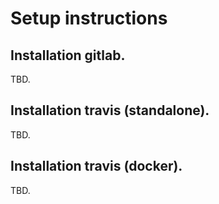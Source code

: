 # Setup instructions

<a name="install"></a>
## Installation gitlab.

TBD.

## Installation travis (standalone).

TBD.


## Installation travis (docker).

TBD.